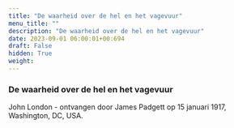 ```yaml
---
title: "De waarheid over de hel en het vagevuur"
menu_title: ""
description: "De waarheid over de hel en het vagevuur"
date: 2023-09-01 06:00:01+00:694
draft: False
hidden: True
weight:
---
```

### De waarheid over de hel en het vagevuur

John London - ontvangen door James Padgett op 15 januari 1917, Washington, DC, USA.
